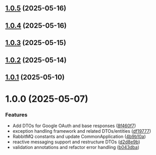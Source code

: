 ## [1.0.5](https://github.com/dev-kitchen/common/compare/v1.0.4...v1.0.5) (2025-05-16)

## [1.0.4](https://github.com/dev-kitchen/common/compare/v1.0.3...v1.0.4) (2025-05-16)

## [1.0.3](https://github.com/dev-kitchen/common/compare/v1.0.2...v1.0.3) (2025-05-15)

## [1.0.2](https://github.com/dev-kitchen/common/compare/v1.0.1...v1.0.2) (2025-05-14)

## [1.0.1](https://github.com/dev-kitchen/common/compare/v1.0.0...v1.0.1) (2025-05-10)

# 1.0.0 (2025-05-07)


### Features

* Add DTOs for Google OAuth and base responses ([8f460f7](https://github.com/dev-kitchen/common/commit/8f460f799183a56fcd52a41b5ed4df41ad76c642))
* exception handling framework and related DTOs/entities ([df19777](https://github.com/dev-kitchen/common/commit/df197775ca5e072b6d6b64f909406dcefe99db98))
* RabbitMQ constants and update CommonApplication ([4b9b10a](https://github.com/dev-kitchen/common/commit/4b9b10aa3dec36e48d18b720329415d5493def46))
* reactive messaging support and restructure DTOs ([d2d8e9b](https://github.com/dev-kitchen/common/commit/d2d8e9b7c70261ce07fdf8b5ff96a54614153e22))
* validation annotations and refactor error handling ([b043dba](https://github.com/dev-kitchen/common/commit/b043dba70ff47db44394b8a57318097f564e96a9))
